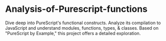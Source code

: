 # Analysis-of-Purescript-functions
Dive deep into PureScript's functional constructs. Analyze its compilation to JavaScript and understand modules, functions, types, &amp; classes. Based on "PureScript by Example," this project offers a detailed exploration.
